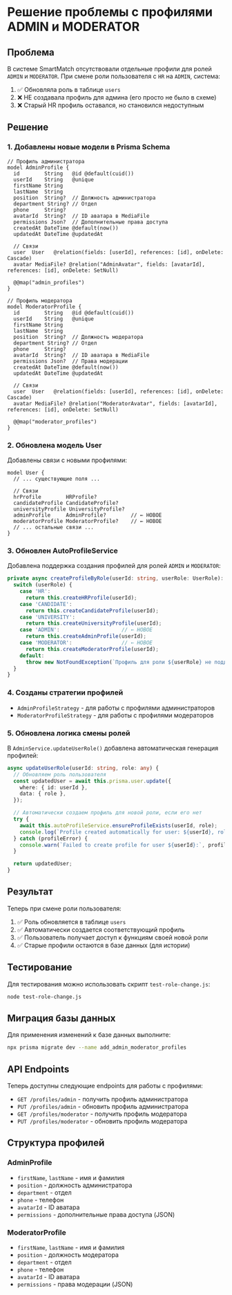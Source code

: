# Решение проблемы с профилями ADMIN и MODERATOR

## Проблема

В системе SmartMatch отсутствовали отдельные профили для ролей `ADMIN` и `MODERATOR`. При смене роли пользователя с `HR` на `ADMIN`, система:

1. ✅ Обновляла роль в таблице `users`
2. ❌ НЕ создавала профиль для админа (его просто не было в схеме)
3. ❌ Старый HR профиль оставался, но становился недоступным

## Решение

### 1. Добавлены новые модели в Prisma Schema

```prisma
// Профиль администратора
model AdminProfile {
  id        String   @id @default(cuid())
  userId    String   @unique
  firstName String
  lastName  String
  position  String?  // Должность администратора
  department String? // Отдел
  phone     String?
  avatarId  String?  // ID аватара в MediaFile
  permissions Json?  // Дополнительные права доступа
  createdAt DateTime @default(now())
  updatedAt DateTime @updatedAt

  // Связи
  user  User   @relation(fields: [userId], references: [id], onDelete: Cascade)
  avatar MediaFile? @relation("AdminAvatar", fields: [avatarId], references: [id], onDelete: SetNull)

  @@map("admin_profiles")
}

// Профиль модератора
model ModeratorProfile {
  id        String   @id @default(cuid())
  userId    String   @unique
  firstName String
  lastName  String
  position  String?  // Должность модератора
  department String? // Отдел
  phone     String?
  avatarId  String?  // ID аватара в MediaFile
  permissions Json?  // Права модерации
  createdAt DateTime @default(now())
  updatedAt DateTime @updatedAt

  // Связи
  user  User   @relation(fields: [userId], references: [id], onDelete: Cascade)
  avatar MediaFile? @relation("ModeratorAvatar", fields: [avatarId], references: [id], onDelete: SetNull)

  @@map("moderator_profiles")
}
```

### 2. Обновлена модель User

Добавлены связи с новыми профилями:

```prisma
model User {
  // ... существующие поля ...
  
  // Связи
  hrProfile        HRProfile?
  candidateProfile CandidateProfile?
  universityProfile UniversityProfile?
  adminProfile     AdminProfile?        // ← НОВОЕ
  moderatorProfile ModeratorProfile?    // ← НОВОЕ
  // ... остальные связи ...
}
```

### 3. Обновлен AutoProfileService

Добавлена поддержка создания профилей для ролей `ADMIN` и `MODERATOR`:

```typescript
private async createProfileByRole(userId: string, userRole: UserRole): Promise<string> {
  switch (userRole) {
    case 'HR':
      return this.createHRProfile(userId);
    case 'CANDIDATE':
      return this.createCandidateProfile(userId);
    case 'UNIVERSITY':
      return this.createUniversityProfile(userId);
    case 'ADMIN':                    // ← НОВОЕ
      return this.createAdminProfile(userId);
    case 'MODERATOR':                // ← НОВОЕ
      return this.createModeratorProfile(userId);
    default:
      throw new NotFoundException(`Профиль для роли ${userRole} не поддерживается`);
  }
}
```

### 4. Созданы стратегии профилей

- `AdminProfileStrategy` - для работы с профилями администраторов
- `ModeratorProfileStrategy` - для работы с профилями модераторов

### 5. Обновлена логика смены ролей

В `AdminService.updateUserRole()` добавлена автоматическая генерация профилей:

```typescript
async updateUserRole(userId: string, role: any) {
  // Обновляем роль пользователя
  const updatedUser = await this.prisma.user.update({
    where: { id: userId },
    data: { role },
  });

  // Автоматически создаем профиль для новой роли, если его нет
  try {
    await this.autoProfileService.ensureProfileExists(userId, role);
    console.log(`Profile created automatically for user: ${userId}, role: ${role}`);
  } catch (profileError) {
    console.warn(`Failed to create profile for user ${userId}:`, profileError.message);
  }

  return updatedUser;
}
```

## Результат

Теперь при смене роли пользователя:

1. ✅ Роль обновляется в таблице `users`
2. ✅ Автоматически создается соответствующий профиль
3. ✅ Пользователь получает доступ к функциям своей новой роли
4. ✅ Старые профили остаются в базе данных (для истории)

## Тестирование

Для тестирования можно использовать скрипт `test-role-change.js`:

```bash
node test-role-change.js
```

## Миграция базы данных

Для применения изменений к базе данных выполните:

```bash
npx prisma migrate dev --name add_admin_moderator_profiles
```

## API Endpoints

Теперь доступны следующие endpoints для работы с профилями:

- `GET /profiles/admin` - получить профиль администратора
- `PUT /profiles/admin` - обновить профиль администратора
- `GET /profiles/moderator` - получить профиль модератора
- `PUT /profiles/moderator` - обновить профиль модератора

## Структура профилей

### AdminProfile
- `firstName`, `lastName` - имя и фамилия
- `position` - должность администратора
- `department` - отдел
- `phone` - телефон
- `avatarId` - ID аватара
- `permissions` - дополнительные права доступа (JSON)

### ModeratorProfile
- `firstName`, `lastName` - имя и фамилия
- `position` - должность модератора
- `department` - отдел
- `phone` - телефон
- `avatarId` - ID аватара
- `permissions` - права модерации (JSON)
